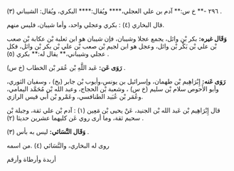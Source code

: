 ٢٩٦ -** خ س:** آدم بن علي العجلي،**** ويُقال:**** البكري، ويُقال: الشيباني (٣) .

قال البخاري (٤) : بكري وعجلي واحد، وأما شيبان، فليس منهم.

**وَقَال غيره:** بكر بْن وائل، يجمع عجلا وشيبان، فإن شيبان هو ابن ثعلبة بْن عكابة بْن صعب بْن علي بْن بَكْر بْن وائل، وعجل هو ابن لجيم بْن صعب بْن علي بْن بكر بْن وائل، فكل عجلي وشيباني،** يقال له:** بكري (٥) .

**رَوَى عَن:** عَبد اللَّهِ بْن عُمَر بْن الخطاب (خ س) .

**رَوَى عَنه:** إِبْرَاهِيم بْن طهمان، وإسرائيل بن يونس،وأيوب بْن جابر (بخ) ، وسفيان الثوري، وأبو الأَحوص سلام بْن سليم (خ س) ، وشعبة بْن الحجاج، وعبد الله بْن مُحَمَّد اليمامي، وعُمَر بْن عُبَيد الطنافسي، وعَمْرو بْن أَبي قيس الرازي.

قال إِبْرَاهِيم بْن عَبد الله بْن الجنيد، عَنْ يحيى بْن مَعِين (١) : آدم بْن علي ثقة، وجبلة بْن سحيم ثقة، وما أرى روي عَن كليهما عشرين حديثا (٢) .

**وَقَال النَّسَائي:** ليس به بأس (٣) .

روى له البخاري، والنَّسَائي (٤) .من اسمه

أربدة وأرطاة وأرقم